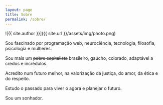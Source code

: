 ```yaml
---
layout: page
title: Sobre
permalink: /sobre/
---
```


![{{ site.author }}]({{ site.url }}/assets/img/photo.png)

Sou fascinado por programação web, neurociência, tecnologia, filosofia, psicologia e mulheres.

Sou mais um ~~pobre capitalista~~ brasileiro, gaúcho, colorado, adaptável a credos e incrédulos.

Acredito num futuro melhor, na valorização da justiça, do amor, da ética e do respeito.

Estudo o passado para viver o agora e planejar o futuro.

Sou um sonhador.
